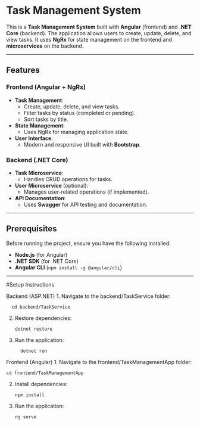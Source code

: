 # Task Management System

This is a **Task Management System** built with **Angular** (frontend) and **.NET Core** (backend). The application allows users to create, update, delete, and view tasks. It uses **NgRx** for state management on the frontend and **microservices** on the backend.

---

## Features

### Frontend (Angular + NgRx)
- **Task Management**:
  - Create, update, delete, and view tasks.
  - Filter tasks by status (completed or pending).
  - Sort tasks by title.
- **State Management**:
  - Uses NgRx for managing application state.
- **User Interface**:
  - Modern and responsive UI built with **Bootstrap**.

### Backend (.NET Core)
- **Task Microservice**:
  - Handles CRUD operations for tasks.
- **User Microservice** (optional):
  - Manages user-related operations (if implemented).
- **API Documentation**:
  - Uses **Swagger** for API testing and documentation.

---

## Prerequisites

Before running the project, ensure you have the following installed:

- **Node.js** (for Angular)
- **.NET SDK** (for .NET Core)
- **Angular CLI** (`npm install -g @angular/cli`)

---


#Setup Instructions

Backend (ASP.NET)
	1.	Navigate to the backend/TaskService folder:

      cd backend/TaskService

2.	Restore dependencies:

        dotnet restore

3.	Run the application:

          dotnet run


Frontend (Angular)
	1.	Navigate to the frontend/TaskManagementApp folder:

    cd frontend/TaskManagementApp


2.	Install dependencies:

        npm install


3.	Run the application:

        ng serve



